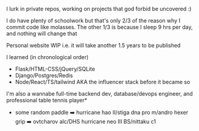 <!-- ### Hi there 👋 -->

I lurk in private repos, working on projects that god forbid be uncovered :) 

I do have plenty of schoolwork but that's only 2/3 of the reason why I commit code like molasses. The other 1/3 is because I sleep 9 hrs per day, and nothing will change that

Personal website WIP i.e. it will take another 1.5 years to be published

I learned (in chronological order) 
 - Flask/HTML-CSS/jQuery/SQLite
 - Django/Postgres/Redis
 - Node/React/TS/tailwind AKA the influencer stack before it became so

I'm also a wannabe full-time backend dev, database/devops engineer, and professional table tennis player*

* some random paddle ➡️ hurricane hao II/stiga dna pro m/andro hexer grip ➡️ ovtcharov alc/DHS hurricane neo III BS/nittaku c1

<!--
**crimsonpython24/crimsonpython24** is a ✨ _special_ ✨ repository because its `README.md` (this file) appears on your GitHub profile.

Here are some ideas to get you started:

- 🔭 I’m currently working on ...
- 🌱 I’m currently learning ...
- 👯 I’m looking to collaborate on ...
- 🤔 I’m looking for help with ...
- 💬 Ask me about ...
- 📫 How to reach me: ...
- 😄 Pronouns: ...
- ⚡ Fun fact: ...
-->
